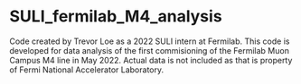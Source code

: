 # SULI_fermilab_M4_analysis
Code created by Trevor Loe as a 2022 SULI intern at Fermilab. This code is developed for data analysis of the first commisioning of the Fermilab Muon Campus M4 line in May 2022. Actual data is not included as that is property of Fermi National Accelerator Laboratory.
